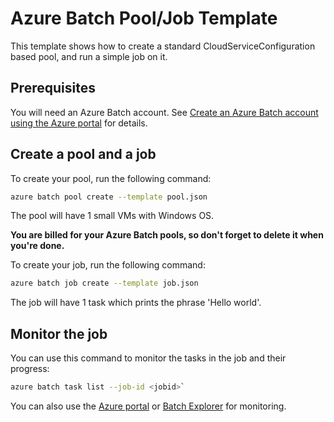 # Azure Batch Pool/Job Template
This template shows how to create a standard CloudServiceConfiguration based pool, and run a simple job on it.

## Prerequisites
You will need an Azure Batch account. See [Create an Azure Batch account using the Azure portal](https://docs.microsoft.com/azure/batch/batch-account-create-portal) for details.

## Create a pool and a job
To create your pool, run the following command:
``` bash
azure batch pool create --template pool.json
```
The pool will have 1 small VMs with Windows OS.

**You are billed for your Azure Batch pools, so don't forget to delete it when you're done.**

To create your job, run the following command:
``` bash
azure batch job create --template job.json
```
The job will have 1 task which prints the phrase 'Hello world'.

## Monitor the job
You can use this command to monitor the tasks in the job and their progress:
``` bash
azure batch task list --job-id <jobid>`
```
You can also use the [Azure portal](https://portal.azure.com) or [Batch Explorer](https://github.com/Azure/azure-batch-samples/tree/master/CSharp/BatchExplorer) for monitoring.

